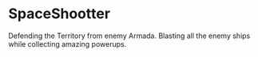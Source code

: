 # SpaceShootter
 Defending the Territory from enemy Armada. Blasting all the enemy ships while collecting amazing powerups.
